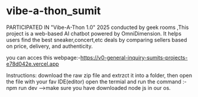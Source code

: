 # vibe-a-thon_sumit
PARTICIPATED IN "Vibe-A-Thon 1.0" 2025 conducted by geek rooms ,This project is a web-based AI chatbot powered by OmniDimension. It helps users find the best sneaker,concert,etc deals by comparing sellers based on price, delivery, and authenticity.



you can acces this webpage:-https://v0-general-inquiry-sumits-projects-e78d042e.vercel.app

Instructions:
download the raw zip file and extrzct it into a folder,
then open the file with your fav IDE(editor)
open the termial and run the command :- npm run dev
-->make sure you have downloaded node js in our os.
